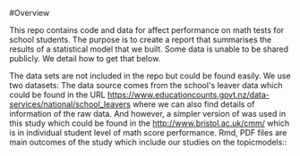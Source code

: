 #Overview

This repo contains code and data for affect performance on math tests for school students. The purpose is to create a report that summarises the results of a statistical model that we built. Some data is unable to be shared publicly. We detail how to get that below.

The data sets are not included in the repo but could be found easily. We use two datasets:
The data source comes from  the school's leaver data which could be found in the URL https://www.educationcounts.govt.nz/data-services/national/school_leavers where we can also find details of information of the raw data. And however, a simpler version of was used in this study which could be found in the http://www.bristol.ac.uk/cmm/ which is in individual student level of math score performance.
Rmd, PDF files are main outcomes of the study which include our studies on the topicmodels::
